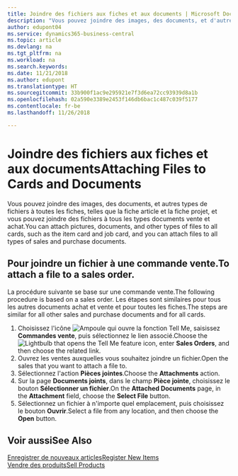 ```yaml
---
title: Joindre des fichiers aux fiches et aux documents | Microsoft Docs
description: "Vous pouvez joindre des images, des documents, et d'autres types de fichiers à toutes les fiches, telles que la fiche article et la fiche projet, et vous pouvez joindre des fichiers à tous les types documents vente et achat."
author: edupont04
ms.service: dynamics365-business-central
ms.topic: article
ms.devlang: na
ms.tgt_pltfrm: na
ms.workload: na
ms.search.keywords: 
ms.date: 11/21/2018
ms.author: edupont
ms.translationtype: HT
ms.sourcegitcommit: 33b900f1ac9e295921e7f3d6ea72cc93939d8a1b
ms.openlocfilehash: 02a590e3389e2453f146db6bac1c487c039f5177
ms.contentlocale: fr-be
ms.lasthandoff: 11/26/2018

---
```

# <a name="attaching-files-to-cards-and-documents"></a><span data-ttu-id="2e8a9-103">Joindre des fichiers aux fiches et aux documents</span><span class="sxs-lookup"><span data-stu-id="2e8a9-103">Attaching Files to Cards and Documents</span></span>
<span data-ttu-id="2e8a9-104">Vous pouvez joindre des images, des documents, et autres types de fichiers à toutes les fiches, telles que la fiche article et la fiche projet, et vous pouvez joindre des fichiers à tous les types documents vente et achat.</span><span class="sxs-lookup"><span data-stu-id="2e8a9-104">You can attach pictures, documents, and other types of files to all cards, such as the item card and job card, and you can attach files to all types of sales and purchase documents.</span></span>

## <a name="to-attach-a-file-to-a-sales-order"></a><span data-ttu-id="2e8a9-105">Pour joindre un fichier à une commande vente.</span><span class="sxs-lookup"><span data-stu-id="2e8a9-105">To attach a file to a sales order.</span></span>
<span data-ttu-id="2e8a9-106">La procédure suivante se base sur une commande vente.</span><span class="sxs-lookup"><span data-stu-id="2e8a9-106">The following procedure is based on a sales order.</span></span> <span data-ttu-id="2e8a9-107">Les étapes sont similaires pour tous les autres documents achat et vente et pour toutes les fiches.</span><span class="sxs-lookup"><span data-stu-id="2e8a9-107">The steps are similar for all other sales and purchase documents and for all cards.</span></span>

1. <span data-ttu-id="2e8a9-108">Choisissez l'icône ![Ampoule qui ouvre la fonction Tell Me](media/ui-search/search_small.png "Dites-moi ce que vous voulez faire"), saisissez **Commandes vente**, puis sélectionnez le lien associé.</span><span class="sxs-lookup"><span data-stu-id="2e8a9-108">Choose the ![Lightbulb that opens the Tell Me feature](media/ui-search/search_small.png "Tell me what you want to do") icon, enter **Sales Orders**, and then choose the related link.</span></span>
2. <span data-ttu-id="2e8a9-109">Ouvrez les ventes auxquelles vous souhaitez joindre un fichier.</span><span class="sxs-lookup"><span data-stu-id="2e8a9-109">Open the sales that you want to attach a file to.</span></span>
3. <span data-ttu-id="2e8a9-110">Sélectionnez l'action **Pièces jointes**.</span><span class="sxs-lookup"><span data-stu-id="2e8a9-110">Choose the **Attachments** action.</span></span>
4. <span data-ttu-id="2e8a9-111">Sur la page **Documents joints**, dans le champ **Pièce jointe**, choisissez le bouton **Sélectionner un fichier**.</span><span class="sxs-lookup"><span data-stu-id="2e8a9-111">On the **Attached Documents** page, in the **Attachment** field, choose the **Select File** button.</span></span>
5. <span data-ttu-id="2e8a9-112">Sélectionnez un fichier à n'importe quel emplacement, puis choisissez le bouton **Ouvrir**.</span><span class="sxs-lookup"><span data-stu-id="2e8a9-112">Select a file from any location, and then choose the **Open** button.</span></span>

## <a name="see-also"></a><span data-ttu-id="2e8a9-113">Voir aussi</span><span class="sxs-lookup"><span data-stu-id="2e8a9-113">See Also</span></span>
[<span data-ttu-id="2e8a9-114">Enregistrer de nouveaux articles</span><span class="sxs-lookup"><span data-stu-id="2e8a9-114">Register New Items</span></span>](inventory-how-register-new-items.md)  
[<span data-ttu-id="2e8a9-115">Vendre des produits</span><span class="sxs-lookup"><span data-stu-id="2e8a9-115">Sell Products</span></span>](sales-how-sell-products.md)

